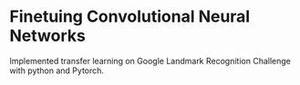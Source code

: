 # Finetuing Convolutional Neural Networks

Implemented transfer learning on Google Landmark Recognition Challenge with python and Pytorch.
